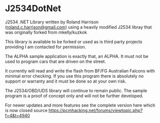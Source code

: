 # J2534DotNet
J2534 .NET Library written by Roland Harrison (roland.c.harrison@gmail.com) using a heavily modified J2534 libray
that was originally forked from mkelly/kuzkok

This library is available to be forked or used as is third party projects providing I am contacted for permission.

The ALPHA sample application is exactly that, an ALPHA. It must not be used to program cars that are driven on the street. 

It currently will read and write the flash from BF/FG Australian Falcons with minimal error checking.
If you use this program there is absolutely no support or warranty and it must be done so at your own risk.

The J2534/OBD/UDS library will continue to remain public.
The sample program is a proof of concept only and will not be further developed.

For newer updates and more features see the complete version here which is now closed source
https://pcmhacking.net/forums/viewtopic.php?f=4&t=4940

